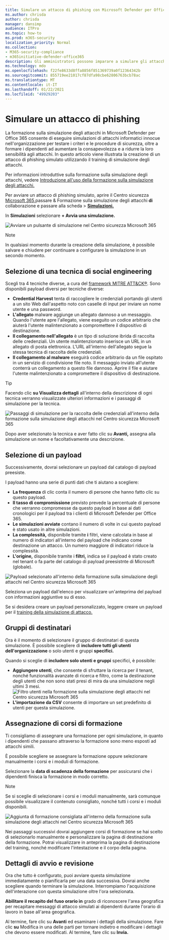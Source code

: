 ```yaml
---
title: Simulare un attacco di phishing con Microsoft Defender per Office 365
ms.author: chrisda
author: chrisda
manager: dansimp
audience: ITPro
ms.topic: how-to
ms.prod: m365-security
localization_priority: Normal
ms.collection:
- M365-security-compliance
- m365initiative-defender-office365
description: Gli amministratori possono imparare a simulare gli attacchi di phishing e formare gli utenti sulla prevenzione del phishing usando la formazione sulla simulazione degli attacchi in Microsoft Defender per Office 365.
ms.technology: mdo
ms.openlocfilehash: f22fe8633d8ffa8856f851369739a0f12364342b
ms.sourcegitcommit: 855719ee21017cf87dfa98cbe62806763bcb78ac
ms.translationtype: MT
ms.contentlocale: it-IT
ms.lasthandoff: 01/22/2021
ms.locfileid: "49929203"
---
```

# <a name="simulate-a-phishing-attack"></a>Simulare un attacco di phishing

La formazione sulla simulazione degli attacchi in Microsoft Defender per Office 365 consente di eseguire simulazioni di attacchi informatici innocue nell'organizzazione per testare i criteri e le procedure di sicurezza, oltre a formare i dipendenti ad aumentare la consapevolezza e a ridurre la loro sensibilità agli attacchi. In questo articolo viene illustrata la creazione di un attacco di phishing simulato utilizzando il training di simulazione degli attacchi.

Per informazioni introduttive sulla formazione sulla simulazione degli attacchi, vedere [Introduzione all'uso della formazione sulla simulazione degli attacchi.](attack-simulation-training-get-started.md)

Per avviare un attacco di phishing simulato, aprire il Centro sicurezza [Microsoft 365,](https://security.microsoft.com/)passare & Formazione sulla simulazione degli attacchi **di** collaborazione e passare alla scheda \>  [**Simulazioni.**](https://security.microsoft.com/attacksimulator?viewid=simulations)

In **Simulazioni** selezionare **+ Avvia una simulazione.**

![Avviare un pulsante di simulazione nel Centro sicurezza Microsoft 365](../../media/attack-sim-preview-launch.png)

> [!NOTE]
> In qualsiasi momento durante la creazione della simulazione, è possibile salvare e chiudere per continuare a configurare la simulazione in un secondo momento.

## <a name="selecting-a-social-engineering-technique"></a>Selezione di una tecnica di social engineering

Scegli tra 4 tecniche diverse, a cura del [framework MITRE ATT&CK®](https://attack.mitre.org/techniques/enterprise/). Sono disponibili payload diversi per tecniche diverse:

- **Credential Harvest** tenta di raccogliere le credenziali portando gli utenti a un sito Web dall'aspetto noto con caselle di input per inviare un nome utente e una password.
- **L'allegato** malware aggiunge un allegato dannoso a un messaggio. Quando l'utente apre l'allegato, viene eseguito un codice arbitrario che aiuterà l'utente malintenzionato a compromettere il dispositivo di destinazione.
- **Il collegamento nell'allegato** è un tipo di soluzione ibrida di raccolta delle credenziali. Un utente malintenzionato inserisce un URL in un allegato di posta elettronica. L'URL all'interno dell'allegato segue la stessa tecnica di raccolta delle credenziali.
- **Il collegamento al malware** eseguirà codice arbitrario da un file ospitato in un servizio di condivisione file noto. Il messaggio inviato all'utente conterrà un collegamento a questo file dannoso. Aprire il file e aiutare l'utente malintenzionato a compromettere il dispositivo di destinazione.

> [!TIP]
> Facendo clic **su Visualizza dettagli** all'interno della descrizione di ogni tecnica verranno visualizzate ulteriori informazioni e i passaggi di simulazione per la tecnica.
>
> ![Passaggi di simulazione per la raccolta delle credenziali all'interno della formazione sulla simulazione degli attacchi nel Centro sicurezza Microsoft 365](../../media/attack-sim-preview-sim-steps.png)

Dopo aver selezionato la tecnica e aver fatto clic su **Avanti,** assegna alla simulazione un nome e facoltativamente una descrizione.

## <a name="selecting-a-payload"></a>Selezione di un payload

Successivamente, dovrai selezionare un payload dal catalogo di payload preesiste.

I payload hanno una serie di punti dati che ti aiutano a scegliere:

- **La frequenza** di clic conta il numero di persone che hanno fatto clic su questo payload.
- **Il tasso di compromissione** previsto prevede la percentuale di persone che verranno compromesse da questo payload in base ai dati cronologici per il payload tra i clienti di Microsoft Defender per Office 365.
- **Le simulazioni avviate** contano il numero di volte in cui questo payload è stato usato in altre simulazioni.
- **La complessità,** disponibile tramite **i** filtri, viene calcolata in base al numero di indicatori all'interno del payload che indicano come destinazione un attacco. Un numero maggiore di indicatori riduce la complessità.
- **L'origine,** disponibile tramite i **filtri,** indica se il payload è stato creato nel tenant o fa parte del catalogo di payload preesistnte di Microsoft (globale).

![Payload selezionato all'interno della formazione sulla simulazione degli attacchi nel Centro sicurezza Microsoft 365](../../media/attack-sim-preview-select-payload.png)

Seleziona un payload dall'elenco per visualizzare un'anteprima del payload con informazioni aggiuntive su di esso.

Se si desidera creare un payload personalizzato, leggere creare un payload per il [training della simulazione di attacco.](attack-simulation-training-payloads.md)

## <a name="audience-targeting"></a>Gruppi di destinatari

Ora è il momento di selezionare il gruppo di destinatari di questa simulazione. È possibile scegliere di **includere tutti gli utenti dell'organizzazione** o solo utenti e gruppi **specifici.**

Quando si sceglie di **includere solo utenti e gruppi** specifici, è possibile:

- **Aggiungere utenti**, che consente di sfruttare la ricerca per il tenant, nonché funzionalità avanzate di ricerca e filtro, come la destinazione degli utenti che non sono stati presi di mira da una simulazione negli ultimi 3 mesi.
  ![Filtro utenti nella formazione sulla simulazione degli attacchi nel Centro sicurezza Microsoft 365](../../media/attack-sim-preview-user-targeting.png)
- **L'importazione da CSV** consente di importare un set predefinito di utenti per questa simulazione.

## <a name="assigning-training"></a>Assegnazione di corsi di formazione

Ti consigliamo di assegnare una formazione per ogni simulazione, in quanto i dipendenti che passano attraverso la formazione sono meno esposti ad attacchi simili.

È possibile scegliere se assegnare la formazione oppure selezionare manualmente i corsi e i moduli di formazione.

Selezionare la **data di scadenza della formazione** per assicurarsi che i dipendenti finisca la formazione in modo corretto.

> [!NOTE]
> Se si sceglie di selezionare i corsi e i moduli manualmente, sarà comunque possibile visualizzare il contenuto consigliato, nonché tutti i corsi e i moduli disponibili.
>
> ![Aggiunta di formazione consigliata all'interno della formazione sulla simulazione degli attacchi nel Centro sicurezza Microsoft 365](../../media/attack-sim-preview-add-training.png)

Nei passaggi successivi dovrai  aggiungere corsi di formazione se hai scelto di selezionarlo manualmente e personalizzare la pagina di destinazione della formazione. Potrai visualizzare in anteprima la pagina di destinazione del training, nonché modificare l'intestazione e il corpo della pagina.

## <a name="launch-details-and-review"></a>Dettagli di avvio e revisione

Ora che tutto è configurato, puoi avviare questa simulazione immediatamente o pianificarla per una data successiva. Dovrai anche scegliere quando terminare la simulazione. Interrompiamo l'acquisizione dell'interazione con questa simulazione oltre l'ora selezionata.

**Abilitare il recapito del fuso orario in** grado di riconoscere l'area geografica per recapitare messaggi di attacco simulati ai dipendenti durante l'orario di lavoro in base all'area geografica.

Al termine, fare clic su **Avanti** ed esaminare i dettagli della simulazione. Fare clic **su** Modifica in una delle parti per tornare indietro e modificare i dettagli che devono essere modificati. Al termine, fare clic su **Invia.**
